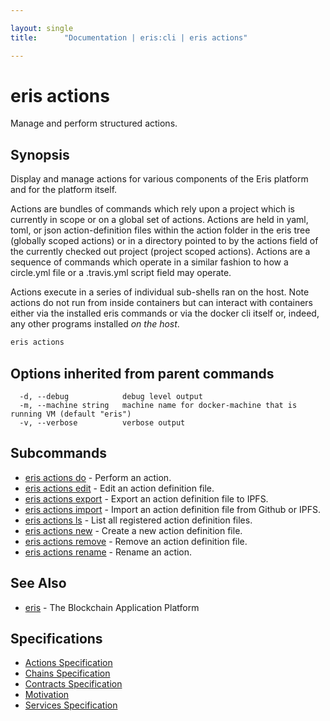 ```yaml
---

layout: single
title:      "Documentation | eris:cli | eris actions"

---
```


# eris actions

Manage and perform structured actions.

## Synopsis

Display and manage actions for various components of the
Eris platform and for the platform itself.

Actions are bundles of commands which rely upon a project
which is currently in scope or on a global set of actions.
Actions are held in yaml, toml, or json action-definition
files within the action folder in the eris tree (globally
scoped actions) or in a directory pointed to by the
actions field of the currently checked out project
(project scoped actions). Actions are a sequence of
commands which operate in a similar fashion to how a
circle.yml file or a .travis.yml script field may operate.

Actions execute in a series of individual sub-shells ran
on the host. Note actions do not run from inside containers
but can interact with containers either via the installed
eris commands or via the docker cli itself or, indeed, any
other programs installed *on the host*.

```bash
eris actions
```

## Options inherited from parent commands

```
  -d, --debug            debug level output
  -m, --machine string   machine name for docker-machine that is running VM (default "eris")
  -v, --verbose          verbose output
```

## Subcommands

* [eris actions do](/docs/documentation/cli/0.11.3/eris_actions_do/)	 - Perform an action.
* [eris actions edit](/docs/documentation/cli/0.11.3/eris_actions_edit/)	 - Edit an action definition file.
* [eris actions export](/docs/documentation/cli/0.11.3/eris_actions_export/)	 - Export an action definition file to IPFS.
* [eris actions import](/docs/documentation/cli/0.11.3/eris_actions_import/)	 - Import an action definition file from Github or IPFS.
* [eris actions ls](/docs/documentation/cli/0.11.3/eris_actions_ls/)	 - List all registered action definition files.
* [eris actions new](/docs/documentation/cli/0.11.3/eris_actions_new/)	 - Create a new action definition file.
* [eris actions remove](/docs/documentation/cli/0.11.3/eris_actions_remove/)	 - Remove an action definition file.
* [eris actions rename](/docs/documentation/cli/0.11.3/eris_actions_rename/)	 - Rename an action.

## See Also

* [eris](/docs/documentation/cli/0.11.3/eris/)	 - The Blockchain Application Platform

## Specifications

* [Actions Specification](/docs/documentation/cli/0.11.3/actions_specification/)
* [Chains Specification](/docs/documentation/cli/0.11.3/chains_specification/)
* [Contracts Specification](/docs/documentation/cli/0.11.3/contracts_specification/)
* [Motivation](/docs/documentation/cli/0.11.3/motivation/)
* [Services Specification](/docs/documentation/cli/0.11.3/services_specification/)

